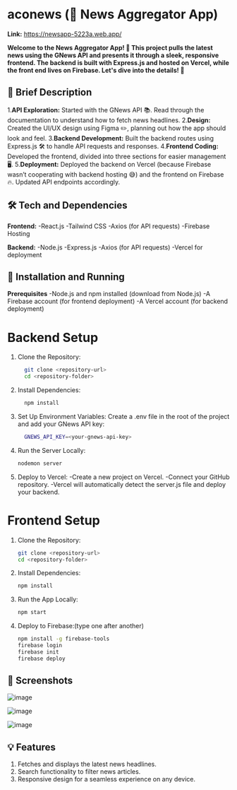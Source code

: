 # aconews (📰 News Aggregator App)

**Link:** https://newsapp-5223a.web.app/

**Welcome to the News Aggregator App! 🎉 This project pulls the latest news using the GNews API and presents it through a sleek, responsive frontend. The backend is built with Express.js and hosted on Vercel, while the front end lives on Firebase. Let's dive into the details! 🚀**

## 📜 Brief Description
1.**API Exploration:** Started with the GNews API 📚. Read through the documentation to understand how to fetch news headlines.
2.**Design:** Created the UI/UX design using Figma ✏️, planning out how the app should look and feel.
3.**Backend Development:** Built the backend routes using Express.js 🛠️ to handle API requests and responses.
4.**Frontend Coding:** Developed the frontend, divided into three sections for easier management 🖥️.
5.**Deployment:** Deployed the backend on Vercel (because Firebase wasn’t cooperating with backend hosting 😅) and the frontend on Firebase 🔥. Updated API endpoints accordingly.

## 🛠️ Tech and Dependencies

**Frontend:**
-React.js
-Tailwind CSS
-Axios (for API requests)
-Firebase Hosting

**Backend:**
-Node.js
-Express.js
-Axios (for API requests)
-Vercel for deployment

## 🚀 Installation and Running
**Prerequisites**
-Node.js and npm installed (download from Node.js)
-A Firebase account (for frontend deployment)
-A Vercel account (for backend deployment)

# Backend Setup
1. Clone the Repository:
   ```bash
     git clone <repository-url>
     cd <repository-folder>
2. Install Dependencies:
   ```bash
     npm install
3. Set Up Environment Variables: Create a .env file in the root of the project and add your GNews API key:
    ```bash
      GNEWS_API_KEY=<your-gnews-api-key>
4. Run the Server Locally:
     ```bash
     nodemon server
5. Deploy to Vercel:
  -Create a new project on Vercel.
  -Connect your GitHub repository.
  -Vercel will automatically detect the server.js file and deploy your backend.
   
# Frontend Setup
1. Clone the Repository:
     ```bash
     git clone <repository-url>
     cd <repository-folder>
2. Install Dependencies:
     ```bash
     npm install
3. Run the App Locally:
     ```bash
     npm start
4. Deploy to Firebase:(type one after another)
    ```bash
    npm install -g firebase-tools
    firebase login
    firebase init
    firebase deploy

## 🎨 Screenshots

![image](https://github.com/user-attachments/assets/eecf787a-7fae-4d8c-a2b5-699e0fee307d)

![image](https://github.com/user-attachments/assets/a9e32051-93a9-4435-a4d2-4f09608f57bf)

![image](https://github.com/user-attachments/assets/5b16b1cf-a7e5-46e6-acfc-25d7909c0503)




## 💡 Features
1. Fetches and displays the latest news headlines.
2. Search functionality to filter news articles.
3. Responsive design for a seamless experience on any device.

      



   
